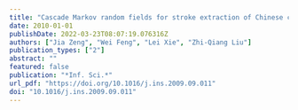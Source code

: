 ```yaml
---
title: "Cascade Markov random fields for stroke extraction of Chinese characters (Inf. Sci., 2010)"
date: 2010-01-01
publishDate: 2022-03-23T08:07:19.076316Z
authors: ["Jia Zeng", "Wei Feng", "Lei Xie", "Zhi-Qiang Liu"]
publication_types: ["2"]
abstract: ""
featured: false
publication: "*Inf. Sci.*"
url_pdf: "https://doi.org/10.1016/j.ins.2009.09.011"
doi: "10.1016/j.ins.2009.09.011"
---
```


